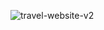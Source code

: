 ![travel-website-v2](https://user-images.githubusercontent.com/84990031/156380110-0e0f3dbf-53b8-4b15-a97a-e88d97af12cf.jpg)
